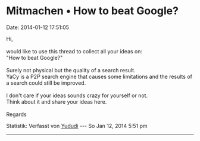 Mitmachen • How to beat Google?
===============================

Date: 2014-01-12 17:51:05

Hi,\
\
would like to use this thread to collect all your ideas on:\
\"How to beat Google?\"\
\
Surely not physical but the quality of a search result.\
YaCy is a P2P search engine that causes some limitations and the results
of a search could still be improved.\
\
I don\'t care if your ideas sounds crazy for yourself or not.\
Think about it and share your ideas here.\
\
Regards

Statistik: Verfasst von
[Yududi](http://forum.yacy-websuche.de/memberlist.php?mode=viewprofile&u=9077)
--- So Jan 12, 2014 5:51 pm

------------------------------------------------------------------------
